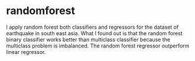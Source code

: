 # randomforest
I apply random forest both classifiers and regressors for the dataset of earthquake in south east asia. What I found out is that the random forest binary classifier works better than multiclass classifier because the multiclass problem is imbalanced. The random forest regressor outperform linear regressor. 
